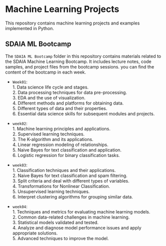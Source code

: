 # Machine Learning Projects
This repository contains machine learning projects and examples implemented in Python.

## SDAIA ML Bootcamp
The `SDAIA ML Bootcamp` folder in this repository contains materials related to the SDAIA Machine Learning Bootcamp. It includes lecture notes, code samples, and project files from the bootcamp sessions.
you can find the content of the bootcamp in each week. <br>
* `Week01`:
<br> 1. Data science life cycle and stages.
<br> 2. Data processing techniques for data pre-processing.
<br> 3. EDA and the use of visualization.
<br> 4. Different methods and platforms for obtaining data.
<br> 5. Different types of data and their properties.
<br> 6. Essential data science skills for subsequent modules and projects.

* `week02`:
<br> 1. Machine learning principles and applications.
<br> 2. Supervised learning techniques.
<br> 3. The K-algorithm and its applications.
<br> 4. Linear regression modeling of relationships.
<br> 5. ﻿﻿Naive Bayes for text classification and application.
<br> 6. Logistic regression for binary classification tasks.

* `week03`:
<br> 1. Classification techniques and their applications.
<br> 2. ﻿﻿Naive Bayes for text classification and spam filtering.
<br> 3. Split criteria and deal with different types of variables.
<br> 4. ﻿﻿Transformations for Nonlinear Classification.
<br> 5. Unsupervised learning techniques.
<br> 6. Interpret clustering algorithms for grouping similar data.

* `week04`:
<br> 1. Techniques and metrics for evaluating machine learning models.
<br> 2. ﻿﻿Common data-related challenges in machine learning.
<br> 3. ﻿﻿Statistical models validated and tested.
<br> 4. ﻿﻿Analyze and diagnose model performance issues and apply appropriate solutions.
<br> 5. Advanced techniques to improve the model.
